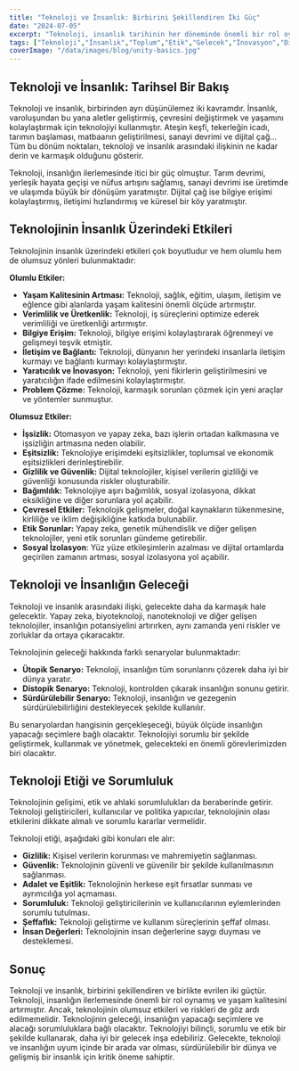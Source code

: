 ```yaml
---
title: "Teknoloji ve İnsanlık: Birbirini Şekillendiren İki Güç"
date: "2024-07-05"
excerpt: "Teknoloji, insanlık tarihinin her döneminde önemli bir rol oynamıştır. Bu makalede, teknoloji ve insanlık arasındaki karmaşık ilişkiyi, teknolojinin insanlık üzerindeki etkilerini, faydalarını, risklerini ve gelecekteki olası senaryoları inceliyoruz."
tags: ["Teknoloji","İnsanlık","Toplum","Etik","Gelecek","İnovasyon","Dijital Dönüşüm","Tarih","Felsefe"]
coverImage: "/data/images/blog/unity-basics.jpg"
---
```


## Teknoloji ve İnsanlık: Tarihsel Bir Bakış

Teknoloji ve insanlık, birbirinden ayrı düşünülemez iki kavramdır. İnsanlık, varoluşundan bu yana aletler geliştirmiş, çevresini değiştirmek ve yaşamını kolaylaştırmak için teknolojiyi kullanmıştır. Ateşin keşfi, tekerleğin icadı, tarımın başlaması, matbaanın geliştirilmesi, sanayi devrimi ve dijital çağ... Tüm bu dönüm noktaları, teknoloji ve insanlık arasındaki ilişkinin ne kadar derin ve karmaşık olduğunu gösterir.

Teknoloji, insanlığın ilerlemesinde itici bir güç olmuştur. Tarım devrimi, yerleşik hayata geçişi ve nüfus artışını sağlamış, sanayi devrimi ise üretimde ve ulaşımda büyük bir dönüşüm yaratmıştır. Dijital çağ ise bilgiye erişimi kolaylaştırmış, iletişimi hızlandırmış ve küresel bir köy yaratmıştır.

## Teknolojinin İnsanlık Üzerindeki Etkileri

Teknolojinin insanlık üzerindeki etkileri çok boyutludur ve hem olumlu hem de olumsuz yönleri bulunmaktadır:

**Olumlu Etkiler:**

*   **Yaşam Kalitesinin Artması:** Teknoloji, sağlık, eğitim, ulaşım, iletişim ve eğlence gibi alanlarda yaşam kalitesini önemli ölçüde artırmıştır.
*   **Verimlilik ve Üretkenlik:** Teknoloji, iş süreçlerini optimize ederek verimliliği ve üretkenliği artırmıştır.
*   **Bilgiye Erişim:** Teknoloji, bilgiye erişimi kolaylaştırarak öğrenmeyi ve gelişmeyi teşvik etmiştir.
*   **İletişim ve Bağlantı:** Teknoloji, dünyanın her yerindeki insanlarla iletişim kurmayı ve bağlantı kurmayı kolaylaştırmıştır.
*   **Yaratıcılık ve İnovasyon:** Teknoloji, yeni fikirlerin geliştirilmesini ve yaratıcılığın ifade edilmesini kolaylaştırmıştır.
*   **Problem Çözme:** Teknoloji, karmaşık sorunları çözmek için yeni araçlar ve yöntemler sunmuştur.

**Olumsuz Etkiler:**

*   **İşsizlik:** Otomasyon ve yapay zeka, bazı işlerin ortadan kalkmasına ve işsizliğin artmasına neden olabilir.
*   **Eşitsizlik:** Teknolojiye erişimdeki eşitsizlikler, toplumsal ve ekonomik eşitsizlikleri derinleştirebilir.
*   **Gizlilik ve Güvenlik:** Dijital teknolojiler, kişisel verilerin gizliliği ve güvenliği konusunda riskler oluşturabilir.
*   **Bağımlılık:** Teknolojiye aşırı bağımlılık, sosyal izolasyona, dikkat eksikliğine ve diğer sorunlara yol açabilir.
*   **Çevresel Etkiler:** Teknolojik gelişmeler, doğal kaynakların tükenmesine, kirliliğe ve iklim değişikliğine katkıda bulunabilir.
*   **Etik Sorunlar:** Yapay zeka, genetik mühendislik ve diğer gelişen teknolojiler, yeni etik sorunları gündeme getirebilir.
* **Sosyal İzolasyon**: Yüz yüze etkileşimlerin azalması ve dijital ortamlarda geçirilen zamanın artması, sosyal izolasyona yol açabilir.

## Teknoloji ve İnsanlığın Geleceği

Teknoloji ve insanlık arasındaki ilişki, gelecekte daha da karmaşık hale gelecektir. Yapay zeka, biyoteknoloji, nanoteknoloji ve diğer gelişen teknolojiler, insanlığın potansiyelini artırırken, aynı zamanda yeni riskler ve zorluklar da ortaya çıkaracaktır.

Teknolojinin geleceği hakkında farklı senaryolar bulunmaktadır:

*   **Ütopik Senaryo:** Teknoloji, insanlığın tüm sorunlarını çözerek daha iyi bir dünya yaratır.
*   **Distopik Senaryo:** Teknoloji, kontrolden çıkarak insanlığın sonunu getirir.
*   **Sürdürülebilir Senaryo:** Teknoloji, insanlığın ve gezegenin sürdürülebilirliğini destekleyecek şekilde kullanılır.

Bu senaryolardan hangisinin gerçekleşeceği, büyük ölçüde insanlığın yapacağı seçimlere bağlı olacaktır. Teknolojiyi sorumlu bir şekilde geliştirmek, kullanmak ve yönetmek, gelecekteki en önemli görevlerimizden biri olacaktır.

## Teknoloji Etiği ve Sorumluluk

Teknolojinin gelişimi, etik ve ahlaki sorumlulukları da beraberinde getirir. Teknoloji geliştiricileri, kullanıcılar ve politika yapıcılar, teknolojinin olası etkilerini dikkate almalı ve sorumlu kararlar vermelidir.

Teknoloji etiği, aşağıdaki gibi konuları ele alır:

*   **Gizlilik:** Kişisel verilerin korunması ve mahremiyetin sağlanması.
*   **Güvenlik:** Teknolojinin güvenli ve güvenilir bir şekilde kullanılmasının sağlanması.
*   **Adalet ve Eşitlik:** Teknolojinin herkese eşit fırsatlar sunması ve ayrımcılığa yol açmaması.
*   **Sorumluluk:** Teknoloji geliştiricilerinin ve kullanıcılarının eylemlerinden sorumlu tutulması.
*   **Şeffaflık:** Teknoloji geliştirme ve kullanım süreçlerinin şeffaf olması.
*   **İnsan Değerleri:** Teknolojinin insan değerlerine saygı duyması ve desteklemesi.

## Sonuç

Teknoloji ve insanlık, birbirini şekillendiren ve birlikte evrilen iki güçtür. Teknoloji, insanlığın ilerlemesinde önemli bir rol oynamış ve yaşam kalitesini artırmıştır. Ancak, teknolojinin olumsuz etkileri ve riskleri de göz ardı edilmemelidir.  Teknolojinin geleceği, insanlığın yapacağı seçimlere ve alacağı sorumluluklara bağlı olacaktır.  Teknolojiyi bilinçli, sorumlu ve etik bir şekilde kullanarak, daha iyi bir gelecek inşa edebiliriz. Gelecekte, teknoloji ve insanlığın uyum içinde bir arada var olması, sürdürülebilir bir dünya ve gelişmiş bir insanlık için kritik öneme sahiptir.
